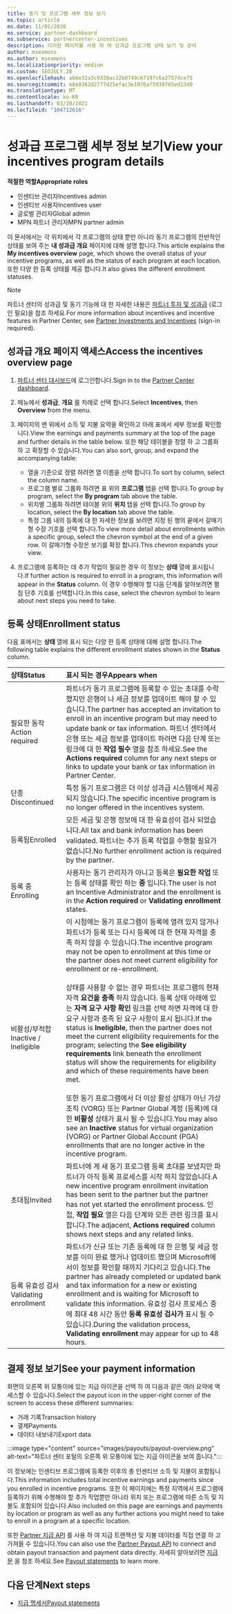 ```yaml
---
title: 동기 및 프로그램 세부 정보 보기
ms.topic: article
ms.date: 11/01/2020
ms.service: partner-dashboard
ms.subservice: partnercenter-incentives
description: 이러한 페이지를 사용 하 여 성과급 프로그램 상태 보기 및 관리
author: mseamons
ms.author: mseamons
ms.localizationpriority: medium
ms.custom: SEOJULY.20
ms.openlocfilehash: a66e32a3c9320ac32b0749c67197c6a27574ce75
ms.sourcegitcommit: e8e8362d2777d25efac3e1076af5939765ed13d0
ms.translationtype: MT
ms.contentlocale: ko-KR
ms.lasthandoff: 03/20/2021
ms.locfileid: "104712616"
---
```

# <a name="view-your-incentives-program-details"></a><span data-ttu-id="cbb9d-103">성과급 프로그램 세부 정보 보기</span><span class="sxs-lookup"><span data-stu-id="cbb9d-103">View your incentives program details</span></span>

<span data-ttu-id="cbb9d-104">**적절한 역할**</span><span class="sxs-lookup"><span data-stu-id="cbb9d-104">**Appropriate roles**</span></span>

- <span data-ttu-id="cbb9d-105">인센티브 관리자</span><span class="sxs-lookup"><span data-stu-id="cbb9d-105">Incentives admin</span></span>
- <span data-ttu-id="cbb9d-106">인센티브 사용자</span><span class="sxs-lookup"><span data-stu-id="cbb9d-106">Incentives user</span></span>
- <span data-ttu-id="cbb9d-107">글로벌 관리자</span><span class="sxs-lookup"><span data-stu-id="cbb9d-107">Global admin</span></span>
- <span data-ttu-id="cbb9d-108">MPN 파트너 관리자</span><span class="sxs-lookup"><span data-stu-id="cbb9d-108">MPN partner admin</span></span>

<span data-ttu-id="cbb9d-109">이 문서에서는 각 위치에서 각 프로그램의 상태 뿐만 아니라 동기 프로그램의 전반적인 상태를 보여 주는 **내 성과급 개요** 페이지에 대해 설명 합니다.</span><span class="sxs-lookup"><span data-stu-id="cbb9d-109">This article explains the **My incentives overview** page, which shows the overall status of your incentive programs, as well as the status of each program at each location.</span></span> <span data-ttu-id="cbb9d-110">또한 다양 한 등록 상태를 제공 합니다.</span><span class="sxs-lookup"><span data-stu-id="cbb9d-110">It also gives the different enrollment statuses.</span></span>

>[!NOTE]
><span data-ttu-id="cbb9d-111">파트너 센터의 성과급 및 동기 기능에 대 한 자세한 내용은 [파트너 투자 및 성과급](https://partner.microsoft.com/membership/partner-incentives) (로그인 필요)을 참조 하세요.</span><span class="sxs-lookup"><span data-stu-id="cbb9d-111">For more information about incentives and incentive features in Partner Center, see [Partner Investments and Incentives](https://partner.microsoft.com/membership/partner-incentives) (sign-in required).</span></span>

## <a name="access-the-incentives-overview-page"></a><span data-ttu-id="cbb9d-112">성과급 개요 페이지 액세스</span><span class="sxs-lookup"><span data-stu-id="cbb9d-112">Access the incentives overview page</span></span>

1. <span data-ttu-id="cbb9d-113">[파트너 센터 대시보드](https://partner.microsoft.com/dashboard)에 로그인합니다.</span><span class="sxs-lookup"><span data-stu-id="cbb9d-113">Sign in to the [Partner Center dashboard](https://partner.microsoft.com/dashboard).</span></span>
1. <span data-ttu-id="cbb9d-114">메뉴에서 **성과급**, **개요** 를 차례로 선택 합니다.</span><span class="sxs-lookup"><span data-stu-id="cbb9d-114">Select **Incentives**, then **Overview** from the menu.</span></span>
1. <span data-ttu-id="cbb9d-115">페이지의 맨 위에서 소득 및 지불 요약을 확인하고 아래 표에서 세부 정보를 확인합니다.</span><span class="sxs-lookup"><span data-stu-id="cbb9d-115">View the earnings and payments summary at the top of the page and further details in the table below.</span></span> <span data-ttu-id="cbb9d-116">또한 해당 테이블을 정렬 하 고 그룹화 하 고 확장할 수 있습니다.</span><span class="sxs-lookup"><span data-stu-id="cbb9d-116">You can also sort, group, and expand the accompanying table:</span></span>

   - <span data-ttu-id="cbb9d-117">열을 기준으로 정렬 하려면 열 이름을 선택 합니다.</span><span class="sxs-lookup"><span data-stu-id="cbb9d-117">To sort by column, select the column name.</span></span>
   - <span data-ttu-id="cbb9d-118">프로그램 별로 그룹화 하려면 표 위의 **프로그램** 탭을 선택 합니다.</span><span class="sxs-lookup"><span data-stu-id="cbb9d-118">To group by program, select the **By program** tab above the table.</span></span>
   - <span data-ttu-id="cbb9d-119">위치별 그룹화 하려면 테이블 위의 **위치** 탭을 선택 합니다.</span><span class="sxs-lookup"><span data-stu-id="cbb9d-119">To group by location, select the **By location** tab above the table.</span></span>
   - <span data-ttu-id="cbb9d-120">특정 그룹 내의 등록에 대 한 자세한 정보를 보려면 지정 된 행의 끝에서 갈매기형 수장 기호를 선택 합니다.</span><span class="sxs-lookup"><span data-stu-id="cbb9d-120">To view more detail about enrollments within a specific group, select the chevron symbol at the end of a given row.</span></span> <span data-ttu-id="cbb9d-121">이 갈매기형 수장은 보기를 확장 합니다.</span><span class="sxs-lookup"><span data-stu-id="cbb9d-121">This chevron expands your view.</span></span>
1. <span data-ttu-id="cbb9d-122">프로그램에 등록하는 데 추가 작업이 필요한 경우 이 정보는 **상태** 열에 표시됩니다.</span><span class="sxs-lookup"><span data-stu-id="cbb9d-122">If further action is required to enroll in a program, this information will appear in the **Status** column.</span></span> <span data-ttu-id="cbb9d-123">이 경우 수행해야 할 다음 단계를 알아보려면 펼침 단추 기호를 선택합니다.</span><span class="sxs-lookup"><span data-stu-id="cbb9d-123">In this case, select the chevron symbol to learn about next steps you need to take.</span></span>

## <a name="enrollment-status"></a><span data-ttu-id="cbb9d-124">등록 상태</span><span class="sxs-lookup"><span data-stu-id="cbb9d-124">Enrollment status</span></span>

<span data-ttu-id="cbb9d-125">다음 표에서는 **상태** 열에 표시 되는 다양 한 등록 상태에 대해 설명 합니다.</span><span class="sxs-lookup"><span data-stu-id="cbb9d-125">The following table explains the different enrollment states shown in the **Status** column.</span></span>

| <span data-ttu-id="cbb9d-126">**상태**</span><span class="sxs-lookup"><span data-stu-id="cbb9d-126">**Status**</span></span>         | <span data-ttu-id="cbb9d-127">**표시 되는 경우**</span><span class="sxs-lookup"><span data-stu-id="cbb9d-127">**Appears when**</span></span> |
|:------------------------------------|:------------------|
| <span data-ttu-id="cbb9d-128">필요한 동작</span><span class="sxs-lookup"><span data-stu-id="cbb9d-128">Action required</span></span>  | <span data-ttu-id="cbb9d-129">파트너가 동기 프로그램에 등록할 수 있는 초대를 수락 했지만 은행이 나 세금 정보를 업데이트 해야 할 수 있습니다.</span><span class="sxs-lookup"><span data-stu-id="cbb9d-129">The partner has accepted an invitation to enroll in an incentive program but may need to update bank or tax information.</span></span> <span data-ttu-id="cbb9d-130">파트너 센터에서 은행 또는 세금 정보를 업데이트 하려면 다음 단계 또는 링크에 대 한 **작업 필수** 열을 참조 하세요.</span><span class="sxs-lookup"><span data-stu-id="cbb9d-130">See the **Actions required** column for any next steps or links to update your bank or tax information in Partner Center.</span></span> |
| <span data-ttu-id="cbb9d-131">단종</span><span class="sxs-lookup"><span data-stu-id="cbb9d-131">Discontinued</span></span>  | <span data-ttu-id="cbb9d-132">특정 동기 프로그램은 더 이상 성과급 시스템에서 제공 되지 않습니다.</span><span class="sxs-lookup"><span data-stu-id="cbb9d-132">The specific incentive program is no longer offered in the incentives system.</span></span> |
| <span data-ttu-id="cbb9d-133">등록됨</span><span class="sxs-lookup"><span data-stu-id="cbb9d-133">Enrolled</span></span>  | <span data-ttu-id="cbb9d-134">모든 세금 및 은행 정보에 대 한 유효성이 검사 되었습니다.</span><span class="sxs-lookup"><span data-stu-id="cbb9d-134">All tax and bank information has been validated.</span></span> <span data-ttu-id="cbb9d-135">파트너는 추가 등록 작업을 수행할 필요가 없습니다.</span><span class="sxs-lookup"><span data-stu-id="cbb9d-135">No further enrollment action is required by the partner.</span></span> |
| <span data-ttu-id="cbb9d-136">등록 중</span><span class="sxs-lookup"><span data-stu-id="cbb9d-136">Enrolling</span></span>  | <span data-ttu-id="cbb9d-137">사용자는 동기 관리자가 아니고 등록은 **필요한 작업** 또는 등록 상태를 확인 하는 **중** 입니다.</span><span class="sxs-lookup"><span data-stu-id="cbb9d-137">The user is not an Incentive Administrator and the enrollment is in the **Action required** or **Validating enrollment** states.</span></span>|
| <span data-ttu-id="cbb9d-138">비활성/부적합</span><span class="sxs-lookup"><span data-stu-id="cbb9d-138">Inactive / Ineligible</span></span> | <span data-ttu-id="cbb9d-139">이 시점에는 동기 프로그램이 등록에 열려 있지 않거나 파트너가 등록 또는 다시 등록에 대 한 현재 자격을 충족 하지 않을 수 있습니다.</span><span class="sxs-lookup"><span data-stu-id="cbb9d-139">The incentive program may not be open to enrollment at this time or the partner does not meet current eligibility for enrollment or re-enrollment.</span></span> <br><br> <span data-ttu-id="cbb9d-140">상태를 사용할 수 없는 경우 파트너는 프로그램의 현재 자격 **요건을 충족** 하지 않습니다. 등록 상태 아래에 있는 **자격 요구 사항 확인** 링크를 선택 하면 자격에 대 한 요구 사항과 충족 된 요구 사항이 표시 됩니다.</span><span class="sxs-lookup"><span data-stu-id="cbb9d-140">If the status is **Ineligible**, then the partner does not meet the current eligibility requirements for the program; selecting the **See eligibility requirements** link beneath the enrollment status will show the requirements for eligibility and which of these requirements have been met.</span></span> <br><br> <span data-ttu-id="cbb9d-141">또한 동기 프로그램에서 더 이상 활성 상태가 아닌 가상 조직 (VORG) 또는 Partner Global 계정 (등록)에 대 한 **비활성** 상태가 표시 될 수 있습니다.</span><span class="sxs-lookup"><span data-stu-id="cbb9d-141">You may also see an **Inactive** status for virtual organization (VORG) or Partner Global Account (PGA) enrollments that are no longer active in the incentive program.</span></span>  |
| <span data-ttu-id="cbb9d-142">초대됨</span><span class="sxs-lookup"><span data-stu-id="cbb9d-142">Invited</span></span>  | <span data-ttu-id="cbb9d-143">파트너에 게 새 동기 프로그램 등록 초대를 보냈지만 파트너가 아직 등록 프로세스를 시작 하지 않았습니다.</span><span class="sxs-lookup"><span data-stu-id="cbb9d-143">A new incentive program enrollment invitation has been sent to the partner but the partner has not yet started the enrollment process.</span></span> <span data-ttu-id="cbb9d-144">인접, **작업 필요** 열은 다음 단계와 모든 관련 링크를 표시 합니다.</span><span class="sxs-lookup"><span data-stu-id="cbb9d-144">The adjacent, **Actions required** column shows next steps and any related links.</span></span>  |
| <span data-ttu-id="cbb9d-145">등록 유효성 검사</span><span class="sxs-lookup"><span data-stu-id="cbb9d-145">Validating enrollment</span></span>  | <span data-ttu-id="cbb9d-146">파트너가 신규 또는 기존 등록에 대 한 은행 및 세금 정보를 이미 완료 했거나 업데이트 했으며 Microsoft에서이 정보를 확인할 때까지 기다리고 있습니다.</span><span class="sxs-lookup"><span data-stu-id="cbb9d-146">The partner has already completed or updated bank and tax information for a new or existing enrollment and is waiting for Microsoft to validate this information.</span></span> <span data-ttu-id="cbb9d-147">유효성 검사 프로세스 중에 최대 48 시간 동안 **등록 유효성 검사가** 표시 될 수 있습니다.</span><span class="sxs-lookup"><span data-stu-id="cbb9d-147">During the validation process, **Validating enrollment** may appear for up to 48 hours.</span></span>  |

## <a name="see-your-payment-information"></a><span data-ttu-id="cbb9d-148">결제 정보 보기</span><span class="sxs-lookup"><span data-stu-id="cbb9d-148">See your payment information</span></span>

<span data-ttu-id="cbb9d-149">화면의 오른쪽 위 모퉁이에 있는 지급 아이콘을 선택 하 여 다음과 같은 여러 요약에 액세스할 수 있습니다.</span><span class="sxs-lookup"><span data-stu-id="cbb9d-149">Select the payout icon in the upper-right corner of the screen to access these different summaries:</span></span>

- <span data-ttu-id="cbb9d-150">거래 기록</span><span class="sxs-lookup"><span data-stu-id="cbb9d-150">Transaction history</span></span>
- <span data-ttu-id="cbb9d-151">결제</span><span class="sxs-lookup"><span data-stu-id="cbb9d-151">Payments</span></span>
- <span data-ttu-id="cbb9d-152">데이터 내보내기</span><span class="sxs-lookup"><span data-stu-id="cbb9d-152">Export data</span></span>

:::image type="content" source="images/payouts/payout-overview.png" alt-text="파트너 센터 포털의 오른쪽 위 모퉁이에 있는 지급 아이콘을 보여 줍니다.":::

<span data-ttu-id="cbb9d-154">이 정보에는 인센티브 프로그램에 등록한 이후의 총 인센티브 소득 및 지불이 포함됩니다.</span><span class="sxs-lookup"><span data-stu-id="cbb9d-154">This information includes total incentive earnings and payments since you enrolled in incentive programs.</span></span> <span data-ttu-id="cbb9d-155">또한 이 페이지에는 특정 지역에서 프로그램에 등록하기 위해 수행해야 할 추가 작업뿐만 아니라 위치 또는 프로그램에 따른 소득 및 지불도 포함되어 있습니다.</span><span class="sxs-lookup"><span data-stu-id="cbb9d-155">Also included on this page are earnings and payments by location or program as well as any further actions you might need to take to enroll in a program at a specific location.</span></span> 

<span data-ttu-id="cbb9d-156">또한 [Partner 지급 API](https://apidocs.microsoft.com/services/partnerpayouts) 를 사용 하 여 지급 트랜잭션 및 지불 데이터를 직접 연결 하 고 가져올 수 있습니다.</span><span class="sxs-lookup"><span data-stu-id="cbb9d-156">You can also use the [Partner Payout API](https://apidocs.microsoft.com/services/partnerpayouts) to connect and obtain payout transaction and payment data directly.</span></span> <span data-ttu-id="cbb9d-157">자세히 알아보려면 [지급 문](payout-statement.md) 을 참조 하세요.</span><span class="sxs-lookup"><span data-stu-id="cbb9d-157">See [Payout statements](payout-statement.md) to learn more.</span></span>

## <a name="next-steps"></a><span data-ttu-id="cbb9d-158">다음 단계</span><span class="sxs-lookup"><span data-stu-id="cbb9d-158">Next steps</span></span>

- [<span data-ttu-id="cbb9d-159">지급 명세서</span><span class="sxs-lookup"><span data-stu-id="cbb9d-159">Payout statements</span></span>](payout-statement.md)
